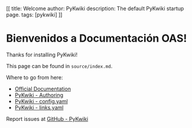 [[
title: Welcome
author: PyKwiki
description: The default PyKwiki startup page.
tags: [pykwiki]
]]

# Bienvenidos a Documentación OAS!

Thanks for installing PyKwiki!

This page can be found in `source/index.md`.

Where to go from here:

* [Official Documentation](http://pykwiki.nullism.com/)
* [PyKwiki - Authoring](http://pykwiki.nullism.com/authoring.html)
* [PyKwiki - config.yaml](http://pykwiki.nullism.com/config.yaml.html)
* [PyKwiki - links.yaml](http://pykwiki.nullism.com/links.yaml.html)

Report issues at [GitHub - PyKwiki](https://github.com/nullism/pykwiki)


